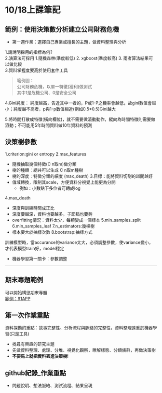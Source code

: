 # 10/18上課筆記
## 範例：使用決策數分析建立公司財務危機  

* 第一週作業：選擇自己專業或擅長的主題，做資料整理與分析

1.請說明採用的指標為何?  
2.演算法可採用
   1.隨機森林(準度較低)
   2. xgboost(準度較高)
   3. 兩者算法結果可以做比較  
3.資料掌握度要高於使用套件工具

>範例圖：  
>公司財務危機，以單一特徵(獲利)做測試  
>其中1是危機公司、0是安全公司

4.Gini純度：
  純度越高，告近其中一者的，P或1-P之機率會越低，故gini數值會越小；純度越不高者，p與1-p數值相近(例如0.5*0.5)Gini越大

5.將時間打散成特徵(橫向欄位)，就不需要做滾動動作，縱向為時間特徵則需要做滾動；不可能用5年時間資料做10年資料的預測

## 決策樹參數
1.criterion:gini or entropy
2.max_features
  * 隨機抽取幾個特徵(C n取m)做分類
  * 樹的種類：總共可以生成 C n取m種樹
  * 樹的深度：特徵分類的細度 (max_death)
3.目標：能將資料切割的越開越好
  * 值域轉換，限制其scale，方便資料分視覺上能更為分開
    * 例如：小數點下多位者可轉成log

4.max_death
  * 深度與訓練時間成正比
  * 深度要越深，資料也要越多，子節點也要夠
  * overfitting情況：資料太少，每類變成一個樣本
5.min_samples_split
6.min_samples_leaf
7.n_estimators:幾棵樹
  * 樣本要大於抽樣次數
8.bootstrap:抽樣方式

訓練模型時，當accurance的variance太大，必須調整參數，使variance變小，才代表模型train好，model穩定

* 機器學習第一關卡：參數調整

---
## 期末專題範例
可以開始構思期末專題  
[範例：91APP](https://github.com/LouieChen16/NTU_CSX_DataScience/blob/master/Final%20Project/CS%2BX%20Final%20Project%20Presentation%2020190101.pdf)

## 第一次作業重點
資料探勘的重點：故事完整性、分析流程與脈絡的完整性，資料整理遠重於機器學習(只是工具)

* 找尋有興趣的研究主題
* 先做資料整理、處理、分堆、視覺化觀察，瞭解樣態、分類族群，再做決策樹
* **不要馬上就把資料丟進決策樹!**

## github紀錄_作業重點
* 問題說明、想法脈絡、測試流程、結果呈現
